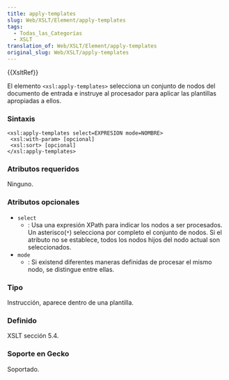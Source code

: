 ```yaml
---
title: apply-templates
slug: Web/XSLT/Element/apply-templates
tags:
  - Todas_las_Categorías
  - XSLT
translation_of: Web/XSLT/Element/apply-templates
original_slug: Web/XSLT/apply-templates
---
```

{{XsltRef}}

El elemento `<xsl:apply-templates>` selecciona un conjunto de nodos del documento de entrada e instruye al procesador para aplicar las plantillas apropiadas a ellos.

### Sintaxis

    <xsl:apply-templates select=EXPRESION mode=NOMBRE>
     <xsl:with-param> [opcional]
     <xsl:sort> [opcional]
    </xsl:apply-templates>

### Atributos requeridos

Ninguno.

### Atributos opcionales

- `select`
  - : Usa una expresión XPath para indicar los nodos a ser procesados. Un asterisco(`*`) selecciona por completo el conjunto de nodos. Si el atributo no se establece, todos los nodos hijos del nodo actual son seleccionados.
- `mode`
  - : Si existend diferentes maneras definidas de procesar el mismo nodo, se distingue entre ellas.

### Tipo

Instrucción, aparece dentro de una plantilla.

### Definido

XSLT sección 5.4.

### Soporte en Gecko

Soportado.
